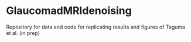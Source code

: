 # GlaucomadMRIdenoising
Repository for data and code for replicating results and figures of Taguma et al. (in prep)
